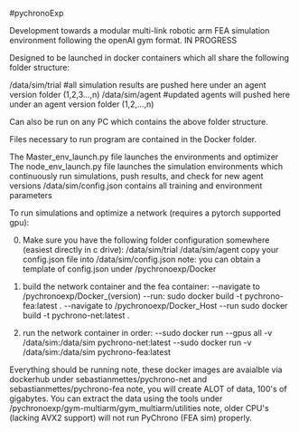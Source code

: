 #pychronoExp

Development towards a modular multi-link robotic arm FEA simulation environment following the openAI gym format. IN PROGRESS

Designed to be launched in docker containers which all share the following folder structure:

/data/sim/trial #all simulation results are pushed here under an agent version folder (1,2,3...,n)
/data/sim/agent #updated agents will pushed here under an agent version folder (1,2,...,n)

Can also be run on any PC which contains the above folder structure. 


Files necessary to run program are contained in the Docker folder.

The Master_env_launch.py file launches the environments and optimizer
The node_env_launch.py file launches the simulation environments which continuously run simulations, push results, and check for new agent versions 
/data/sim/config.json contains all training and environment parameters


To run simulations and optimize a network (requires a pytorch supported gpu):

0) Make sure you have the following folder configuration somewhere (easiest directly in c drive):
/data/sim/trial
/data/sim/agent
copy your config.json file into /data/sim/config.json
note: you can obtain a template of config.json under /pychronoexp/Docker

1) build the network container and the fea container:
--navigate to /pychronoexp/Docker_(version)
--run: sudo docker build -t pychrono-fea:latest .
--navigate to /pychronoexp/Docker_Host
--run sudo docker build -t pychrono-net:latest .

2) run the network container in order:
--sudo docker run --gpus all -v /data/sim:/data/sim pychrono-net:latest
--sudo docker run -v /data/sim:/data/sim pychrono-fea:latest


Everything should be running
note, these docker images are avaialble via dockerhub under sebastianmettes/pychrono-net and sebastianmettes/pychrono-fea
note, you will create ALOT of data, 100's of gigabytes. You can extract the data using the tools under /pychronoexp/gym-multiarm/gym_multiarm/utilities
note, older CPU's (lacking AVX2 support) will not run PyChrono (FEA sim) properly.
